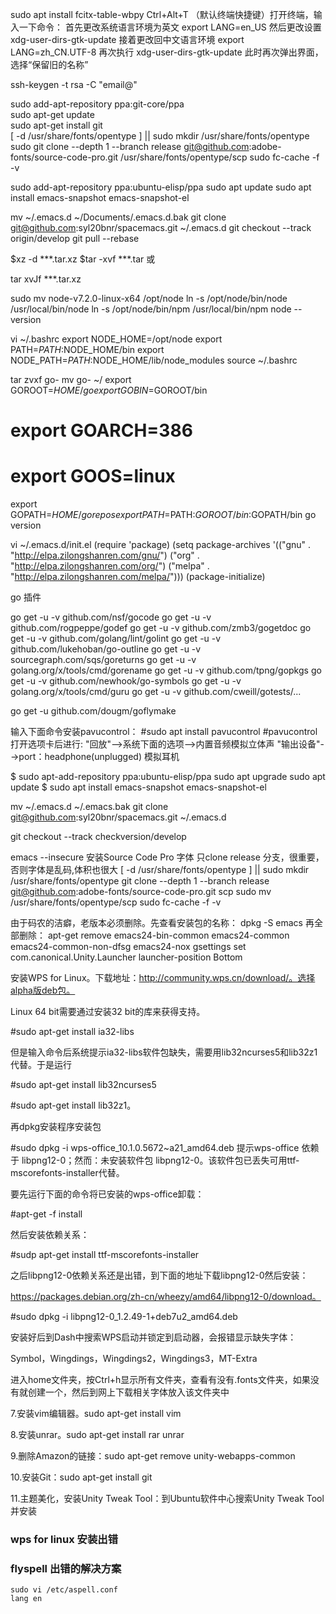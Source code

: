 sudo apt install fcitx-table-wbpy
Ctrl+Alt+T （默认终端快捷键）打开终端，输入一下命令：
首先更改系统语言环境为英文
export LANG=en_US
然后更改设置
xdg-user-dirs-gtk-update
接着更改回中文语言环境
export LANG=zh_CN.UTF-8
再次执行
xdg-user-dirs-gtk-update
此时再次弹出界面，选择“保留旧的名称”


ssh-keygen -t rsa -C "email@"

sudo add-apt-repository ppa:git-core/ppa  
sudo apt-get update  
sudo apt-get install git  
[ -d /usr/share/fonts/opentype ] || sudo mkdir /usr/share/fonts/opentype
sudo git clone --depth 1 --branch release git@github.com:adobe-fonts/source-code-pro.git /usr/share/fonts/opentype/scp
sudo fc-cache -f -v
 
sudo add-apt-repository ppa:ubuntu-elisp/ppa
sudo apt update
sudo apt install emacs-snapshot emacs-snapshot-el

mv ~/.emacs.d ~/Documents/.emacs.d.bak
git clone git@github.com:syl20bnr/spacemacs.git ~/.emacs.d
git checkout --track origin/develop
git pull --rebase

$xz -d ***.tar.xz
$tar -xvf  ***.tar 或

 tar xvJf  ***.tar.xz

sudo mv node-v7.2.0-linux-x64 /opt/node
ln -s /opt/node/bin/node /usr/local/bin/node
ln -s /opt/node/bin/npm /usr/local/bin/npm
node --version

vi ~/.bashrc
export NODE_HOME=/opt/node
export PATH=$PATH:$NODE_HOME/bin
export NODE_PATH=$PATH:$NODE_HOME/lib/node_modules
source ~/.bashrc


tar zvxf go-
mv go- ~/
export GOROOT=$HOME/go
export GOBIN=$GOROOT/bin
# export GOARCH=386
# export GOOS=linux
export GOPATH=$HOME/gorepos
export PATH=$PATH:$GOROOT/bin:$GOPATH/bin
go version

vi ~/.emacs.d/init.el
(require 'package)
(setq package-archives '(("gnu"   . "http://elpa.zilongshanren.com/gnu/")
                         ("org"   . "http://elpa.zilongshanren.com/org/")
                         ("melpa" . "http://elpa.zilongshanren.com/melpa/")))
(package-initialize)

go 插件

go get -u -v github.com/nsf/gocode
go get -u -v github.com/rogpeppe/godef
go get -u -v github.com/zmb3/gogetdoc
go get -u -v github.com/golang/lint/golint
go get -u -v github.com/lukehoban/go-outline
go get -u -v sourcegraph.com/sqs/goreturns
go get -u -v golang.org/x/tools/cmd/gorename
go get -u -v github.com/tpng/gopkgs
go get -u -v github.com/newhook/go-symbols
go get -u -v golang.org/x/tools/cmd/guru
go get -u -v github.com/cweill/gotests/...


go get -u github.com/dougm/goflymake

输入下面命令安装pavucontrol：
 #sudo apt install pavucontrol
#pavucontrol
打开选项卡后进行:
"回放"-->系统下面的选项-->内置音频模拟立体声
"输出设备"-->port：headphone(unplugged) 模拟耳机

$ sudo apt-add-repository ppa:ubuntu-elisp/ppa
sudo apt upgrade
sudo apt update
$ sudo apt install emacs-snapshot emacs-snapshot-el

mv ~/.emacs.d ~/.emacs.bak
git clone git@github.com:syl20bnr/spacemacs.git ~/.emacs.d

git checkout --track checkversion/develop

emacs --insecure
安装Source Code Pro 字体
只clone release 分支，很重要，否则字体是乱码,体积也很大
[ -d /usr/share/fonts/opentype ] || sudo mkdir /usr/share/fonts/opentype
git clone --depth 1 --branch release git@github.com:adobe-fonts/source-code-pro.git scp 
sudo mv /usr/share/fonts/opentype/scp
sudo fc-cache -f -v

由于码农的洁癖，老版本必须删除。先查看安装包的名称：
dpkg -S emacs
再全部删除：
apt-get remove emacs24-bin-common emacs24-common emacs24-common-non-dfsg emacs24-nox
gsettings set com.canonical.Unity.Launcher launcher-position Bottom


安装WPS for Linux。下载地址：http://community.wps.cn/download/。选择alpha版deb包。

   Linux 64 bit需要通过安装32 bit的库来获得支持。

   #sudo apt-get install ia32-libs

   但是输入命令后系统提示ia32-libs软件包缺失，需要用lib32ncurses5和lib32z1代替。于是运行

   #sudo apt-get install lib32ncurses5

   #sudo apt-get install lib32z1。

   再dpkg安装程序安装包

   #sudo dpkg -i wps-office_10.1.0.5672~a21_amd64.deb
   提示wps-office 依赖于 libpng12-0；然而：未安装软件包 libpng12-0。该软件包已丢失可用ttf-mscorefonts-installer代替。

   要先运行下面的命令将已安装的wps-office卸载：

   #apt-get -f install

   然后安装依赖关系：

   #sudp apt-get install ttf-mscorefonts-installer

   之后libpng12-0依赖关系还是出错，到下面的地址下载libpng12-0然后安装：

   https://packages.debian.org/zh-cn/wheezy/amd64/libpng12-0/download。

   #sudo dpkg -i libpng12-0_1.2.49-1+deb7u2_amd64.deb

   安装好后到Dash中搜索WPS启动并锁定到启动器，会报错显示缺失字体：

   Symbol，Wingdings，Wingdings2，Wingdings3，MT-Extra

   进入home文件夹，按Ctrl+h显示所有文件夹，查看有没有.fonts文件夹，如果没有就创建一个，然后到网上下载相关字体放入该文件夹中

7.安装vim编辑器。sudo apt-get install vim

8.安装unrar。sudo apt-get install rar unrar

9.删除Amazon的链接：sudo apt-get remove unity-webapps-common

10.安装Git：sudo apt-get install git

11.主题美化，安装Unity Tweak Tool：到Ubuntu软件中心搜索Unity Tweak Tool并安装

### wps for linux 安装出错 
### flyspell 出错的解决方案
    sudo vi /etc/aspell.conf 
    lang en
